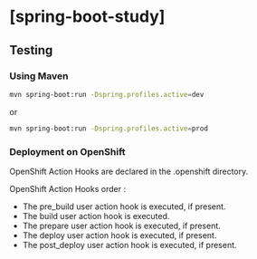 # [spring-boot-study]

## Testing

### Using Maven

``` bash
mvn spring-boot:run -Dspring.profiles.active=dev
```
or

``` bash
mvn spring-boot:run -Dspring.profiles.active=prod
```

### Deployment on OpenShift

OpenShift Action Hooks are declared in the .openshift directory.

OpenShift Action Hooks order :
- The pre_build user action hook is executed, if present.
- The build user action hook is executed.
- The prepare user action hook is executed, if present.
- The deploy user action hook is executed, if present.
- The post_deploy user action hook is executed, if present.
